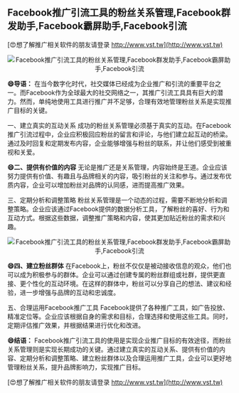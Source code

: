 ## **Facebook推广引流工具的粉丝关系管理,Facebook群发助手,Facebook霸屏助手,Facebook引流**

[😍想了解推广相关软件的朋友请登录 http://www.vst.tw](http://www.vst.tw)

 <center><img src="https://vst.tw/MP4/tuiguang/png/3.png" alt="Facebook推广引流工具的粉丝关系管理,Facebook群发助手,Facebook霸屏助手,Facebook引流"></center>

**😄导语：**
在当今数字化时代，社交媒体已经成为企业推广和引流的重要平台之一。而Facebook作为全球最大的社交网络之一，其推广引流工具具有巨大的潜力。然而，单纯地使用工具进行推广并不足够，合理有效地管理粉丝关系是实现推广目标的关键。

一、建立真实的互动关系
成功的粉丝关系管理必须基于真实的互动。在Facebook推广引流过程中，企业应积极回应粉丝的留言和评论，与他们建立起互动的桥梁。通过及时回复和定期发布内容，企业能够增强与粉丝的联系，并让他们感受到被重视和关爱。

**😄二、提供有价值的内容**
无论是推广还是关系管理，内容始终是王道。企业应该努力提供有价值、有趣且与品牌相关的内容，吸引粉丝的关注和参与。通过发布优质内容，企业可以增加粉丝对品牌的认同感，进而提高推广效果。

三、定期分析和调整策略
粉丝关系管理是一个动态的过程，需要不断地分析和调整策略。企业应该通过Facebook提供的数据分析工具，了解粉丝的喜好、行为和互动方式。根据这些数据，调整推广策略和内容，使其更加贴近粉丝的需求和兴趣。

 <center><img src="https://vst.tw/MP4/tuiguang/png/7.png" alt="Facebook推广引流工具的粉丝关系管理,Facebook群发助手,Facebook霸屏助手,Facebook引流"></center>

**😄四、建立粉丝群体**
在Facebook上，粉丝不仅仅是被动接收信息的观众，他们也可以成为积极参与的群体。企业可以通过创建专属的粉丝群组或社群，提供更直接、更个性化的互动环境。在这样的群体中，粉丝可以分享自己的想法、建议和经验，进一步增强与品牌的互动和忠诚度。

五、合理运用Facebook推广工具
Facebook提供了各种推广工具，如广告投放、精准定位等。企业应该根据自身的需求和目标，合理选择和使用这些工具。同时，定期评估推广效果，并根据结果进行优化和改进。

**😄结语：**
Facebook推广引流工具的使用是实现企业推广目标的有效途径，而粉丝关系管理则是实现长期成功的关键。通过建立真实的互动关系、提供有价值的内容、定期分析和调整策略、建立粉丝群体以及合理运用推广工具，企业可以更好地管理粉丝关系，提升品牌影响力，实现推广目标。

[😍想了解推广相关软件的朋友请登录 http://www.vst.tw](http://www.vst.tw)



